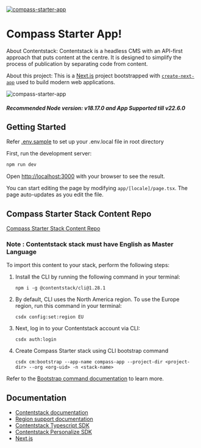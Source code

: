 [![compass-starter-app](/public/contentstack-logo.png)](https://www.contentstack.com/)

# Compass Starter App!

About Contentstack: Contentstack is a headless CMS with an API-first approach that puts content at the centre. It is designed to simplify the process of publication by separating code from content.

About this project: This is a [Next.js](https://nextjs.org/) project bootstrapped with [`create-next-app`](https://github.com/vercel/next.js/tree/canary/packages/create-next-app) used to build modern web applications.

![compass-starter-app](/public/starter-app.png)

##### Recommended Node version: v18.17.0 and App Supported till v22.6.0

## Getting Started

Refer [.env.sample](.env.sample) to set up your .env.local file in root directory

First, run the development server:

```bash
npm run dev
```

Open [http://localhost:3000](http://localhost:3000) with your browser to see the result.

You can start editing the page by modifying `app/[locale]/page.tsx`. The page auto-updates as you edit the file.

## Compass Starter Stack Content Repo

[Compass Starter Stack Content Repo](https://github.com/contentstack/compass-starter-stack)

### Note : Contentstack stack must have English as Master Language

To import this content to your stack, perform the following steps:

1. Install the CLI by running the following command in your terminal:

	```npm i -g @contentstack/cli@1.28.1``` 

2. By default, CLI uses the North America region. To use the Europe region, run this command in your terminal:

	```csdx config:set:region EU```

3. Next, log in to your Contentstack account via CLI:

	```csdx auth:login```

4. Create Compass Starter stack using CLI bootstrap command 

    ```csdx cm:bootstrap --app-name compass-app --project-dir <project-dir> --org <org-uid> -n <stack-name>```

Refer to the [Bootstrap command documentation](https://www.contentstack.com/docs/developers/cli/bootstrap-starter-apps) to learn more.

## Documentation

- [Contentstack documentation](https://www.contentstack.com/docs/)
- [Region support documentation](https://www.contentstack.com/docs/developers/selecting-region-in-contentstack-starter-apps)
- [Contentstack Typescript SDK](https://www.contentstack.com/docs/developers/sdks/content-delivery-sdk/typescript/reference)
- [Contentstack Personalize SDK](https://www.contentstack.com/docs/personalize)
- [Next.js](https://learnnextjs.com/)
